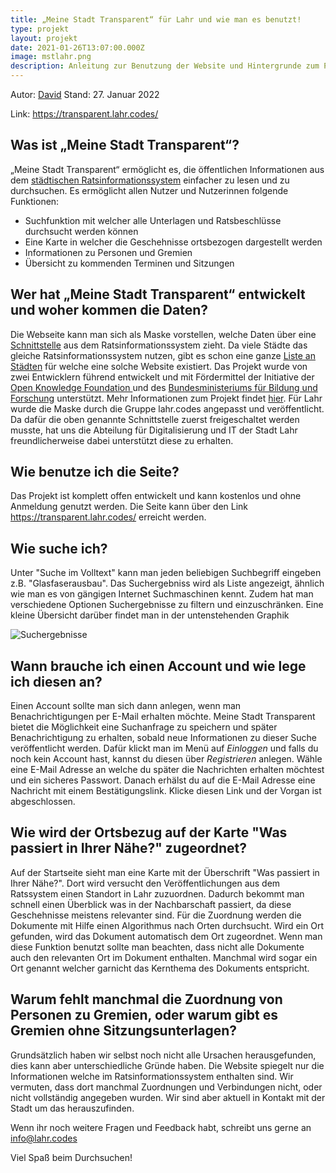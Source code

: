 ```yaml
---
title: „Meine Stadt Transparent“ für Lahr und wie man es benutzt!
type: projekt
layout: projekt
date: 2021-01-26T13:07:00.000Z
image: mstlahr.png
description: Anleitung zur Benutzung der Website und Hintergrunde zum Projekt und den Daten
---
```

Autor: [David](https://github.com/synolus-david)
Stand: 27. Januar 2022

Link: https://transparent.lahr.codes/  

## Was ist „Meine Stadt Transparent“?

„Meine Stadt Transparent“ ermöglicht es, die öffentlichen Informationen aus dem [städtischen Ratsinformationssystem](https://lahr.ratsinfomanagement.net/startseite) einfacher zu lesen und zu durchsuchen. Es ermöglicht allen Nutzer und Nutzerinnen folgende Funktionen:

* Suchfunktion mit welcher alle Unterlagen und Ratsbeschlüsse durchsucht werden können
* Eine Karte in welcher die Geschehnisse ortsbezogen dargestellt werden
* Informationen zu Personen und Gremien
* Übersicht zu kommenden Terminen und Sitzungen

## Wer hat „Meine Stadt Transparent“ entwickelt und woher kommen die Daten?

Die Webseite kann man sich als Maske vorstellen, welche Daten über eine [Schnittstelle](https://oparl.org/) aus dem Ratsinformationssystem zieht. Da viele Städte das gleiche Ratsinformationssystem nutzen, gibt es schon eine ganze [Liste an Städten](https://meine-stadt-transparent.de/) für welche eine solche Website existiert. Das Projekt wurde von zwei Entwicklern führend entwickelt und mit Fördermittel der Initiative der [Open Knowledge Foundation ](https://okfn.de/) und des [Bundesministeriums für Bildung und Forschung](https://www.bmbf.de/) unterstützt. Mehr Informationen zum Projekt findet [hier](https://transparent.lahr.codes/info/about/). Für Lahr wurde die Maske durch die Gruppe lahr.codes angepasst und veröffentlicht. Da dafür die oben genannte Schnittstelle zuerst freigeschaltet werden musste, hat uns die Abteilung für Digitalisierung und IT der Stadt Lahr freundlicherweise dabei unterstützt diese zu erhalten.   

## Wie benutze ich die Seite?

Das Projekt ist komplett offen entwickelt und kann kostenlos und ohne Anmeldung genutzt werden. Die Seite kann über den Link https://transparent.lahr.codes/ erreicht werden.

## Wie suche ich?

Unter "Suche im Volltext" kann man jeden beliebigen Suchbegriff eingeben z.B. "Glasfaserausbau". Das Suchergebniss wird als Liste angezeigt, ähnlich wie man es von gängigen Internet Suchmaschinen kennt. Zudem hat man verschiedene Optionen Suchergebnisse zu filtern und einzuschränken. Eine kleine Übersicht darüber findet man in der untenstehenden Graphik 

![Suchergebnisse](suchergebnisse.png)

## Wann brauche ich einen Account und wie lege ich diesen an?

Einen Account sollte man sich dann anlegen, wenn man Benachrichtigungen per E-Mail erhalten möchte. Meine Stadt Transparent bietet die Möglichkeit eine Suchanfrage zu speichern und später Benachrichtigung zu erhalten, sobald neue Informationen zu dieser Suche veröffentlicht werden. Dafür klickt man im Menü auf *Einloggen* und falls du noch kein Account hast, kannst du diesen über *Registrieren* anlegen. Wähle eine E-Mail Adresse an welche du später die Nachrichten erhalten möchtest und ein sicheres Passwort. Danach erhälst du auf die E-Mail Adresse eine Nachricht mit einem Bestätigungslink. Klicke diesen Link und der Vorgan ist abgeschlossen.

## Wie wird der Ortsbezug auf der Karte "Was passiert in Ihrer Nähe?" zugeordnet?

Auf der Startseite sieht man eine Karte mit der Überschrift "Was passiert in Ihrer Nähe?". Dort wird versucht den Veröffentlichungen aus dem Ratssystem einen Standort in Lahr zuzuordnen. Dadurch bekommt man schnell einen Überblick was in der Nachbarschaft passiert, da diese Geschehnisse meistens relevanter sind. Für die Zuordnung werden die Dokumente mit Hilfe einen Algorithmus nach Orten durchsucht. Wird ein Ort gefunden, wird das Dokument automatisch dem Ort zugeordnet. Wenn man diese Funktion benutzt sollte man beachten, dass nicht alle Dokumente auch den relevanten Ort im Dokument enthalten. Manchmal wird sogar ein Ort genannt welcher garnicht das Kernthema des Dokuments entspricht. 

## Warum fehlt manchmal die Zuordnung von Personen zu Gremien, oder warum gibt es Gremien ohne Sitzungsunterlagen?

Grundsätzlich haben wir selbst noch nicht alle Ursachen herausgefunden, dies kann aber unterschiedliche Gründe haben. Die Website spiegelt nur die Informationen welche im Ratsinformationssystem enthalten sind. Wir vermuten, dass dort manchmal Zuordnungen und Verbindungen nicht, oder nicht vollständig angegeben wurden. Wir sind aber aktuell in Kontakt mit der Stadt um das herauszufinden. 

Wenn ihr noch weitere Fragen und Feedback habt, schreibt uns gerne an info@lahr.codes 

Viel Spaß beim Durchsuchen!

